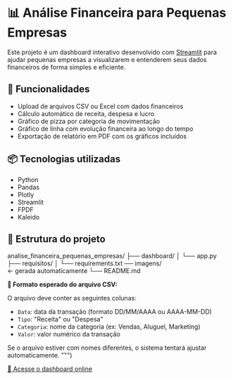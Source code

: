# 📊 Análise Financeira para Pequenas Empresas

Este projeto é um dashboard interativo desenvolvido com [Streamlit](https://streamlit.io) para ajudar pequenas empresas a visualizarem e entenderem seus dados financeiros de forma simples e eficiente.

## 🚀 Funcionalidades

- Upload de arquivos CSV ou Excel com dados financeiros
- Cálculo automático de receita, despesa e lucro
- Gráfico de pizza por categoria de movimentação
- Gráfico de linha com evolução financeira ao longo do tempo
- Exportação de relatório em PDF com os gráficos incluídos

## 📦 Tecnologias utilizadas

- Python
- Pandas
- Plotly
- Streamlit
- FPDF
- Kaleido

## 📁 Estrutura do projeto
analise_financeira_pequenas_empresas/ 
├── dashboard/ 
│   └── app.py 
├── requisitos/ 
│   └── requirements.txt 
── imagens/  
← gerada automaticamente 
└── README.md

**📌 Formato esperado do arquivo CSV:**

O arquivo deve conter as seguintes colunas:
- `Data`: data da transação (formato DD/MM/AAAA ou AAAA-MM-DD)
- `Tipo`: "Receita" ou "Despesa"
- `Categoria`: nome da categoria (ex: Vendas, Aluguel, Marketing)
- `Valor`: valor numérico da transação

Se o arquivo estiver com nomes diferentes, o sistema tentará ajustar automaticamente.
""")


[🔗 Acesse o dashboard online](https://tveywjbwbtcy7cwtdjf4zd.streamlit.app/)
